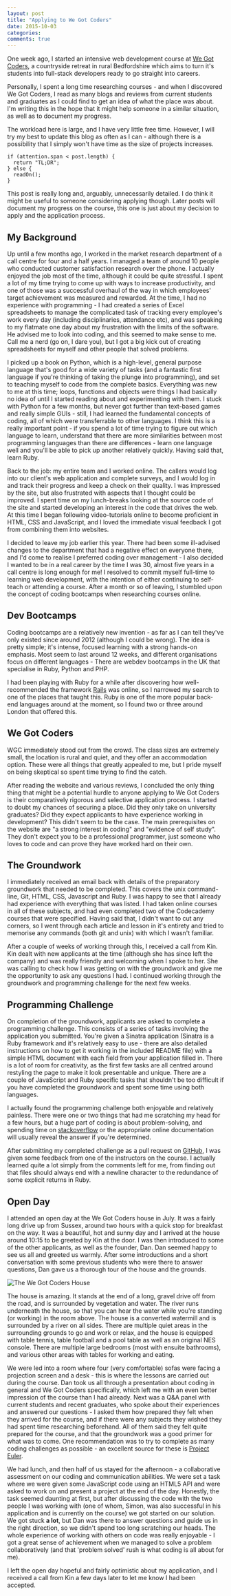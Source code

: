 ```yaml
---
layout: post
title: "Applying to We Got Coders"
date: 2015-10-03
categories:
comments: true
---
```


One week ago, I started an intensive web development course at [We Got Coders](http://wegotcoders.com), a countryside retreat in rural Bedfordshire which aims to turn it's students into full-stack developers ready to go straight into careers.

Personally, I spent a long time researching courses - and when I discovered We Got Coders, I read as many blogs and reviews from current students and graduates as I could find to get an idea of what the place was about. I'm writing this in the hope that it might help someone in a similar situation, as well as to document my progress.

The workload here is large, and I have very little free time. However, I will try my best to update this blog as often as I can - although there is a possibility that I simply won't have time as the size of projects increases.

~~~
if (attention.span < post.length) {
  return "TL;DR";
} else {
  readOn();
}
~~~

This post is really long and, arguably, unnecessarily detailed. I do think it might be useful to someone considering applying though. Later posts will document my progress on the course, this one is just about my decision to apply and the application process.

My Background
-------------

Up until a few months ago, I worked in the market research department of a call centre for four and a half years. I managed a team of around 10 people who conducted customer satisfaction research over the phone. I actually enjoyed the job most of the time, although it could be quite stressful. I spent a lot of my time trying to come up with ways to increase productivity, and one of those was a successful overhaul of the way in which employees' target achievement was measured and rewarded. At the time, I had no experience with programming - I had created a series of Excel spreadsheets to manage the complicated task of tracking every employee's work every day (including disciplinaries, attendance etc), and was speaking to my flatmate one day about my frustration with the limits of the software. He advised me to look into coding, and this seemed to make sense to me. Call me a nerd (go on, I dare you), but I got a big kick out of creating spreadsheets for myself and other people that solved problems.

I picked up a book on Python, which is a high-level, general purpose language that's good for a wide variety of tasks (and a fantastic first language if you're thinking of taking the plunge into programming), and set to teaching myself to code from the complete basics. Everything was new to me at this time; loops, functions and objects were things I had basically no idea of until I started reading about and experimenting with them. I stuck with Python for a few months, but never got further than text-based games and really simple GUIs - still, I had learned the fundamental concepts of coding, all of which were transferrable to other languages. I think this is a really important point - if you spend a lot of time trying to figure out which language to learn, understand that there are more similarities between most programming languages than there are differences - learn one language well and you'll be able to pick up another relatively quickly. Having said that, learn Ruby.

Back to the job: my entire team and I worked online. The callers would log into our client's web application and complete surveys, and I would log in and track their progress and keep a check on their quality. I was impressed by the site, but also frustrated with aspects that I thought could be improved. I spent time on my lunch-breaks looking at the source code of the site and started developing an interest in the code that drives the web. At this time I began following video-tutorials online to become proficient in HTML, CSS and JavaScript, and I loved the immediate visual feedback I got from combining them into websites.

I decided to leave my job earlier this year. There had been some ill-advised changes to the department that had a negative effect on everyone there, and I'd come to realise I preferred coding over management - I also decided I wanted to be in a real career by the time I was 30, almost five years in a call centre is long enough for me! I resolved to commit myself full-time to learning web development, with the intention of either continuing to self-teach or attending a course. After a month or so of leaving, I stumbled upon the concept of coding bootcamps when researching courses online.

Dev Bootcamps
-------------

Coding bootcamps are a relatively new invention - as far as I can tell they've only existed since around 2012 (although I could be wrong). The idea is pretty simple; it's intense, focused learning with a strong hands-on emphasis. Most seem to last around 12 weeks, and different organisations focus on different languages - There are webdev bootcamps in the UK that specialise in Ruby, Python and PHP.

I had been playing with Ruby for a while after discovering how well-recommended the framework [Rails](http://rubyonrails.org/) was online, so I narrowed my search to one of the places that taught this. Ruby is one of the more popular back-end languages around at the moment, so I found two or three around London that offered this.

We Got Coders
-------------

WGC immediately stood out from the crowd. The class sizes are extremely small, the location is rural and quiet, and they offer an accommodation option. These were all things that greatly appealed to me, but I pride myself on being skeptical so spent time trying to find the catch.

After reading the website and various reviews, I concluded the only thing thing that might be a potential hurdle to anyone applying to We Got Coders is their comparatively rigorous and selective application process. I started to doubt my chances of securing a place. Did they only take on university graduates? Did they expect applicants to have experience working in development? This didn't seem to be the case. The main prerequisites on the website are "a strong interest in coding" and "evidence of self study". They don't expect you to be a professional programmer, just someone who loves to code and can prove they have worked hard on their own.

The Groundwork
--------------

I immediately received an email back with details of the preparatory groundwork that needed to be completed. This covers the unix command-line, Git, HTML, CSS, Javascript and Ruby. I was happy to see that I already had experience with everything that was listed. I had taken online courses in all of these subjects, and had even completed two of the Codecademy courses that were specified. Having said that, I didn't want to cut any corners, so I went through each article and lesson in it's entirety and tried to memorise any commands (both git and unix) with which I wasn't familiar.

After a couple of weeks of working through this, I received a call from Kin. Kin dealt with new applicants at the time (although she has since left the company) and was really friendly and welcoming when I spoke to her. She was calling to check how I was getting on with the groundwork and give me the opportunity to ask any questions I had. I continued working through the groundwork and programming challenge for the next few weeks.

Programming Challenge
---------------------

On completion of the groundwork, applicants are asked to complete a programming challenge. This consists of a series of tasks involving the application you submitted. You're given a Sinatra application (Sinatra is a Ruby framework and it's relatively easy to use - there are also detailed instructions on how to get it working in the included README file) with a simple HTML document with each field from your application filled in. There is a lot of room for creativity, as the first few tasks are all centred around restyling the page to make it look presentable and unique. There are a couple of JavaScript and Ruby specific tasks that shouldn't be too difficult if you have completed the groundwork and spent some time using both languages.

I actually found the programming challenge both enjoyable and relatively painless. There were one or two things that had me scratching my head for a few hours, but a huge part of coding is about problem-solving, and spending time on [stackoverflow](http://stackoverflow.com) or the appropriate online documentation will usually reveal the answer if you're determined.

After submitting my completed challenge as a pull request on [GitHub](http://github.com), I was given some feedback from one of the instructors on the course. I actually learned quite a lot simply from the comments left for me, from finding out that files should always end with a newline character to the redundance of some explicit returns in Ruby.

Open Day
--------

I attended an open day at the We Got Coders house in July. It was a fairly long drive up from Sussex, around two hours with a quick stop for breakfast on the way. It was a beautiful, hot and sunny day and I arrived at the house around 10:15 to be greeted by Kin at the door. I was then introduced to some of the other applicants, as well as the founder, Dan. Dan seemed happy to see us all and greeted us warmly. After some introductions and a short conversation with some previous students who were there to answer questions, Dan gave us a thorough tour of the house and the grounds.

![The We Got Coders House](http://wegotcoders.com/assets/house/side-8ced229bb5d0946c5c2d44006aa6c292.jpg)

The house is amazing. It stands at the end of a long, gravel drive off from the road, and is surrounded by vegetation and water. The river runs underneath the house, so that you can hear the water while you're standing (or working) in the room above. The house is a converted watermill and is surrounded by a river on all sides. There are multiple quiet areas in the surrounding grounds to go and work or relax, and the house is equipped with table tennis, table football and a pool table as well as an original NES console. There are multiple large bedrooms (most with ensuite bathrooms), and various other areas with tables for working and eating.

We were led into a room where four (very comfortable) sofas were facing a projection screen and a desk - this is where the lessons are carried out during the course. Dan took us all through a presentation about coding in general and We Got Coders specifically, which left me with an even better impression of the course than I had already. Next was a Q&A panel with current students and recent graduates, who spoke about their experiences and answered our questions - I asked them how prepared they felt when they arrived for the course, and if there were any subjects they wished they had spent time researching beforehand. All of them said they felt quite prepared for the course, and that the groundwork was a good primer for what was to come. One recommendation was to try to complete as many coding challenges as possible - an excellent source for these is [Project Euler](https://projecteuler.net/).

We had lunch, and then half of us stayed for the afternoon - a collaborative assessment on our coding and communication abilities. We were set a task where we were given some JavaScript code using an HTML5 API and were asked to work on and present a project at the end of the day. Honestly, the task seemed daunting at first, but after discussing the code with the two people I was working with (one of whom, Simon, was also successful in his application and is currently on the course) we got started on our solution. We got stuck **a lot**, but Dan was there to answer questions and guide us in the right direction, so we didn't spend too long scratching our heads. The whole experience of working with others on code was really enjoyable - I got a great sense of achievement when we managed to solve a problem collaboratively (and that 'problem solved' rush is what coding is all about for me).

I left the open day hopeful and fairly optimistic about my application, and I received a call from Kin a few days later to let me know I had been accepted.


